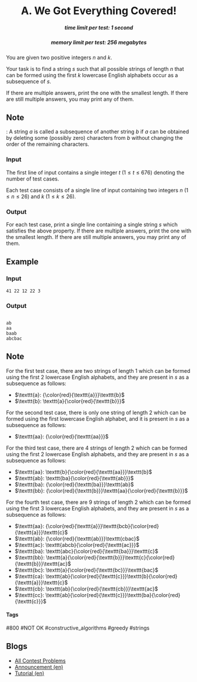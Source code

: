 <h1 style='text-align: center;'> A. We Got Everything Covered!</h1>

<h5 style='text-align: center;'>time limit per test: 1 second</h5>
<h5 style='text-align: center;'>memory limit per test: 256 megabytes</h5>

You are given two positive integers $n$ and $k$. 

Your task is to find a string $s$ such that all possible strings of length $n$ that can be formed using the first $k$ lowercase English alphabets occur as a subsequence of $s$. 

If there are multiple answers, print the one with the smallest length. If there are still multiple answers, you may print any of them.

## Note

: A string $a$ is called a subsequence of another string $b$ if $a$ can be obtained by deleting some (possibly zero) characters from $b$ without changing the order of the remaining characters.

### Input

The first line of input contains a single integer $t$ ($1\leq t\leq 676$) denoting the number of test cases.

Each test case consists of a single line of input containing two integers $n$ ($1\leq n\leq 26$) and $k$ ($1\leq k\leq 26$).

### Output

For each test case, print a single line containing a single string $s$ which satisfies the above property. If there are multiple answers, print the one with the smallest length. If there are still multiple answers, you may print any of them.

## Example

### Input


```text
41 22 12 22 3
```
### Output

```text

ab
aa
baab
abcbac

```
## Note

For the first test case, there are two strings of length $1$ which can be formed using the first $2$ lowercase English alphabets, and they are present in $s$ as a subsequence as follows: 

* $\texttt{a}: {\color{red}{\texttt{a}}}\texttt{b}$
* $\texttt{b}: \texttt{a}{\color{red}{\texttt{b}}}$

For the second test case, there is only one string of length $2$ which can be formed using the first lowercase English alphabet, and it is present in $s$ as a subsequence as follows: 

* $\texttt{aa}: {\color{red}{\texttt{aa}}}$

For the third test case, there are $4$ strings of length $2$ which can be formed using the first $2$ lowercase English alphabets, and they are present in $s$ as a subsequence as follows: 

* $\texttt{aa}: \texttt{b}{\color{red}{\texttt{aa}}}\texttt{b}$
* $\texttt{ab}: \texttt{ba}{\color{red}{\texttt{ab}}}$
* $\texttt{ba}: {\color{red}{\texttt{ba}}}\texttt{ab}$
* $\texttt{bb}: {\color{red}{\texttt{b}}}\texttt{aa}{\color{red}{\texttt{b}}}$

For the fourth test case, there are $9$ strings of length $2$ which can be formed using the first $3$ lowercase English alphabets, and they are present in $s$ as a subsequence as follows: 

* $\texttt{aa}: {\color{red}{\texttt{a}}}\texttt{bcb}{\color{red}{\texttt{a}}}\texttt{c}$
* $\texttt{ab}: {\color{red}{\texttt{ab}}}\texttt{cbac}$
* $\texttt{ac}: \texttt{abcb}{\color{red}{\texttt{ac}}}$
* $\texttt{ba}: \texttt{abc}{\color{red}{\texttt{ba}}}\texttt{c}$
* $\texttt{bb}: \texttt{a}{\color{red}{\texttt{b}}}\texttt{c}{\color{red}{\texttt{b}}}\texttt{ac}$
* $\texttt{bc}: \texttt{a}{\color{red}{\texttt{bc}}}\texttt{bac}$
* $\texttt{ca}: \texttt{ab}{\color{red}{\texttt{c}}}\texttt{b}{\color{red}{\texttt{a}}}\texttt{c}$
* $\texttt{cb}: \texttt{ab}{\color{red}{\texttt{cb}}}\texttt{ac}$
* $\texttt{cc}: \texttt{ab}{\color{red}{\texttt{c}}}\texttt{ba}{\color{red}{\texttt{c}}}$


#### Tags 

#800 #NOT OK #constructive_algorithms #greedy #strings 

## Blogs
- [All Contest Problems](../Codeforces_Round_921_(Div._2).md)
- [Announcement (en)](../blogs/Announcement_(en).md)
- [Tutorial (en)](../blogs/Tutorial_(en).md)
